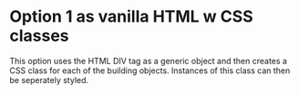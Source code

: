 # Option 1 as vanilla HTML w CSS classes

This option uses the HTML DIV tag as a generic object and then creates a CSS class
for each of the building objects. Instances of this class can then be seperately styled.